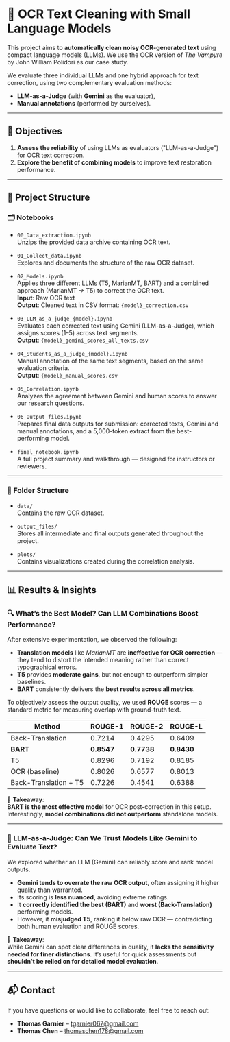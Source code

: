 # 🧹 OCR Text Cleaning with Small Language Models

This project aims to **automatically clean noisy OCR-generated text** using compact language models (LLMs). We use the OCR version of *The Vampyre* by John William Polidori as our case study.

We evaluate three individual LLMs and one hybrid approach for text correction, using two complementary evaluation methods:
- **LLM-as-a-Judge** (with **Gemini** as the evaluator),
- **Manual annotations** (performed by ourselves).

---

## 🎯 Objectives

1. **Assess the reliability** of using LLMs as evaluators ("LLM-as-a-Judge") for OCR text correction.
2. **Explore the benefit of combining models** to improve text restoration performance.

---

## 📁 Project Structure

### 🗂 Notebooks

- `00_Data_extraction.ipynb`  
  Unzips the provided data archive containing OCR text.

- `01_Collect_data.ipynb`  
  Explores and documents the structure of the raw OCR dataset.

- `02_Models.ipynb`  
  Applies three different LLMs (T5, MarianMT, BART) and a combined approach (MarianMT → T5) to correct the OCR text.  
  **Input**: Raw OCR text  
  **Output**: Cleaned text in CSV format: `{model}_correction.csv`

- `03_LLM_as_a_judge_{model}.ipynb`  
  Evaluates each corrected text using Gemini (LLM-as-a-Judge), which assigns scores (1–5) across text segments.  
  **Output**: `{model}_gemini_scores_all_texts.csv`

- `04_Students_as_a_judge_{model}.ipynb`  
  Manual annotation of the same text segments, based on the same evaluation criteria.  
  **Output**: `{model}_manual_scores.csv`

- `05_Correlation.ipynb`  
  Analyzes the agreement between Gemini and human scores to answer our research questions.

- `06_Output_files.ipynb`  
  Prepares final data outputs for submission: corrected texts, Gemini and manual annotations, and a 5,000-token extract from the best-performing model.

- `final_notebook.ipynb`  
  A full project summary and walkthrough — designed for instructors or reviewers.

---

### 📂 Folder Structure

- `data/`  
  Contains the raw OCR dataset.

- `output_files/`  
  Stores all intermediate and final outputs generated throughout the project.

- `plots/`  
  Contains visualizations created during the correlation analysis.

---

## 📊 Results & Insights

### 🔍 What’s the Best Model? Can LLM Combinations Boost Performance?

After extensive experimentation, we observed the following:

- **Translation models** like *MarianMT* are **ineffective for OCR correction** — they tend to distort the intended meaning rather than correct typographical errors.
- **T5** provides **moderate gains**, but not enough to outperform simpler baselines.
- **BART** consistently delivers the **best results across all metrics**.

To objectively assess the output quality, we used **ROUGE** scores — a standard metric for measuring overlap with ground-truth text.

| **Method**               | **ROUGE-1** | **ROUGE-2** | **ROUGE-L** |
|--------------------------|-------------|-------------|-------------|
| Back-Translation         | 0.7214      | 0.4295      | 0.6409      |
| **BART**                 | **0.8547**  | **0.7738**  | **0.8430**  |
| T5                       | 0.8296      | 0.7192      | 0.8185      |
| OCR (baseline)           | 0.8026      | 0.6577      | 0.8013      |
| Back-Translation + T5    | 0.7226      | 0.4541      | 0.6388      |

📌 **Takeaway**:  
**BART is the most effective model** for OCR post-correction in this setup. Interestingly, **model combinations did not outperform** standalone models.

---

### 🧠 LLM-as-a-Judge: Can We Trust Models Like Gemini to Evaluate Text?

We explored whether an LLM (Gemini) can reliably score and rank model outputs.

- **Gemini tends to overrate the raw OCR output**, often assigning it higher quality than warranted.
- Its scoring is **less nuanced**, avoiding extreme ratings.
- It **correctly identified the best (BART)** and **worst (Back-Translation)** performing models.
- However, it **misjudged T5**, ranking it below raw OCR — contradicting both human evaluation and ROUGE scores.

📌 **Takeaway**:  
While Gemini can spot clear differences in quality, it **lacks the sensitivity needed for finer distinctions**. It’s useful for quick assessments but **shouldn’t be relied on for detailed model evaluation**.

---

## 📬 Contact

If you have questions or would like to collaborate, feel free to reach out:

- **Thomas Garnier** – tgarnier067@gmail.com  
- **Thomas Chen** – thomaschen178@gmail.com
